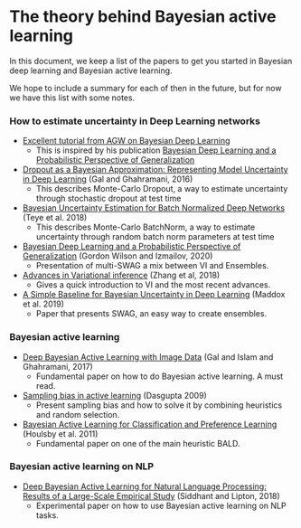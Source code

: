# The theory behind Bayesian active learning

In this document, we keep a list of the papers to get you started in Bayesian deep learning and Bayesian active learning.

We hope to include a summary for each of then in the future, but for now we have this list with some notes.


### How to estimate uncertainty in Deep Learning networks

* [Excellent tutorial from AGW on Bayesian Deep Learning](https://icml.cc/virtual/2020/tutorial/5750)
  * This is inspired by his publication [Bayesian Deep Learning and a Probabilistic Perspective of Generalization](https://arxiv.org/abs/2002.08791)
* [Dropout as a Bayesian Approximation: Representing Model Uncertainty in Deep Learning](https://arxiv.org/pdf/1506.02142.pdf) (Gal and Ghahramani, 2016)
  * This describes Monte-Carlo Dropout, a way to estimate uncertainty through stochastic dropout at test time
* [Bayesian Uncertainty Estimation for Batch Normalized Deep Networks](https://arxiv.org/abs/1802.06455) (Teye et al. 2018)
  * This describes Monte-Carlo BatchNorm, a way to estimate uncertainty through random batch norm parameters at test time
* [Bayesian Deep Learning and a Probabilistic Perspective of Generalization](https://arxiv.org/abs/2002.08791) (Gordon Wilson and Izmailov, 2020)
  * Presentation of multi-SWAG a mix between VI and Ensembles.
* [Advances in Variational inference](https://arxiv.org/pdf/1711.05597.pdf) (Zhang et al, 2018)
  * Gives a quick introduction to VI and the most recent advances.
* [A Simple Baseline for Bayesian Uncertainty in Deep Learning](https://arxiv.org/abs/1902.02476) (Maddox et al. 2019)
  * Paper that presents SWAG, an easy way to create ensembles.
    
    

### Bayesian active learning
* [Deep Bayesian Active Learning with Image Data](https://arxiv.org/pdf/1703.02910.pdf) (Gal and Islam and Ghahramani, 2017)
  * Fundamental paper on how to do Bayesian active learning. A must read.
* [Sampling bias in active learning](http://cseweb.ucsd.edu/~dasgupta/papers/twoface.pdf) (Dasgupta 2009)
  * Present sampling bias and how to solve it by combining heuristics and random selection.
* [Bayesian Active Learning for Classification and  Preference Learning](https://arxiv.org/pdf/1112.5745.pdf) (Houlsby et al. 2011)
  * Fundamental paper on one of the main heuristic BALD.


### Bayesian active learning on NLP

* [Deep Bayesian Active Learning for Natural Language Processing: Results of a Large-Scale Empirical Study](https://arxiv.org/abs/1808.05697) (Siddhant and Lipton, 2018)
  * Experimental paper on how to use Bayesian active learning on NLP tasks.
